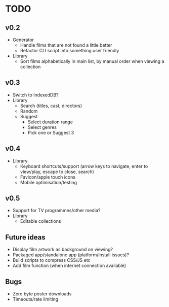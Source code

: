 TODO
====

v0.2
----
* Generator
    * Handle films that are not found a little better
    * Refactor CLI script into something user friendly
* Library
    * Sort films alphabetically in main list, by manual order when viewing a collection

v0.3
-----
* Switch to IndexedDB?
* Library
    * Search (titles, cast, directors)
    * Random
    * Suggest
        * Select duration range
        * Select genres
        * Pick one or Suggest 3

v0.4
----
* Library
    * Keyboard shortcuts/support (arrow keys to navigate, enter to view/play, escape to close, search)
    * Favicon/apple touch icons
    * Mobile optimisation/testing

v0.5
----
* Support for TV programmes/other media?
* Library
    * Editable collections

Future ideas
------------
* Display film artwork as background on viewing?
* Packaged app/standalone app (platform/install issues)?
* Build scripts to compress CSS/JS etc
* Add film function (when internet connection available)

Bugs
----
* Zero byte poster downloads
* Timeouts/rate limiting